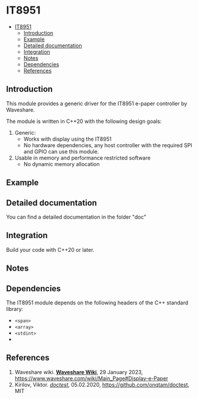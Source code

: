 # IT8951

- [IT8951](#it8951)
  - [Introduction](#introduction)
  - [Example](#example)
  - [Detailed documentation](#detailed-documentation)
  - [Integration](#integration)
  - [Notes](#notes)
  - [Dependencies](#dependencies)
  - [References](#references)

## Introduction

This module provides a generic driver for the IT8951 e-paper controller by Waveshare. 

The module is written in C++20 with the following design goals:
1. Generic:
   - Works with display using the IT8951
   - No hardware dependencies, any host controller with the required SPI and GPIO can use this module.
2. Usable in memory and performance restricted software
   - No dynamic memory allocation

## Example

## Detailed documentation

You can find a detailed documentation in the folder "doc"

## Integration

Build your code with C++20 or later.

## Notes

## Dependencies

The IT8951 module depends on the following headers of the C++ standard library:

- `<span>`
- `<array>`
- `<stdint>`
- 

## References

1. Waveshare wiki. [__Waveshare Wiki__][waveshare-wiki], 29 January 2023, https://www.waveshare.com/wiki/Main_Page#Display-e-Paper
2. Kirilov, Viktor. [_doctest_][doctest], 05.02.2020, https://github.com/onqtam/doctest, MIT

[waveshare-wiki]: https://www.waveshare.com/wiki/Main_Page#Display-e-Paper
[doctest]:  https://github.com/onqtam/doctest